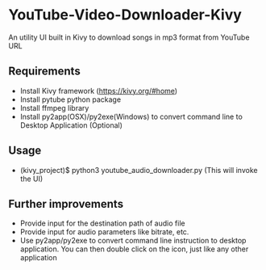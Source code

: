 # YouTube-Video-Downloader-Kivy

An utility UI built in Kivy to download songs in mp3 format from YouTube URL

## Requirements
- Install Kivy framework (https://kivy.org/#home)
- Install pytube python package
- Install ffmpeg library
- Install py2app(OSX)/py2exe(Windows) to convert command line to Desktop Application (Optional)

## Usage
- (kivy_project)$ python3 youtube_audio_downloader.py (This will invoke the UI)

## Further improvements
- Provide input for the destination path of audio file
- Provide input for audio parameters like bitrate, etc.
- Use py2app/py2exe to convert command line instruction to desktop application. You can then double click on the icon, just like any other application
